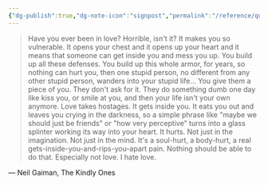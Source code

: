 ```yaml
---
{"dg-publish":true,"dg-note-icon":"signpost","permalink":"/reference/quotes/","dgPassFrontmatter":true,"noteIcon":"signpost","created":"","updated":""}
---
```


> Have you ever been in love? Horrible, isn't it? It makes you so vulnerable. It opens your chest and it opens up your heart and it means that someone can get inside you and mess you up. You build up all these defenses. You build up this whole armor, for years, so nothing can hurt you, then one stupid person, no different from any other stupid person, wanders into your stupid life… You give them a piece of you. They don't ask for it. They do something dumb one day like kiss you, or smile at you, and then your life isn't your own anymore. Love takes hostages. It gets inside you. It eats you out and leaves you crying in the darkness, so a simple phrase like "maybe we should just be friends" or "how very perceptive" turns into a glass splinter working its way into your heart. It hurts. Not just in the imagination. Not just in the mind. It's a soul-hurt, a body-hurt, a real gets-inside-you-and-rips-you-apart pain. Nothing should be able to do that. Especially not love. I hate love.

― Neil Gaiman, The Kindly Ones
